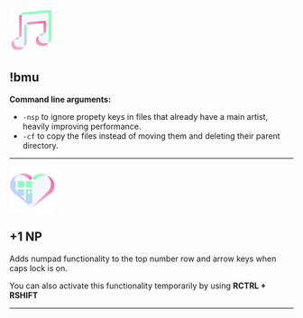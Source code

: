 <img src="https://github.com/mateo-ce/software-snacks/blob/master/!bmu/icon.png?raw=true" width="80"></img>
## !bmu

**Command line arguments:**
- `-nsp` to ignore propety keys in files that already have a main artist, heavily improving performance.
- `-cf` to copy the files instead of moving them and deleting their parent directory.
___
<img src="https://github.com/mateo-ce/software-snacks/blob/master/+1%20NP/icon.png?raw=true" width="80"></img>
## +1 NP

Adds numpad functionality to the top number row and arrow keys when caps lock is on.

You can also activate this functionality temporarily by using **RCTRL + RSHIFT** 
___
